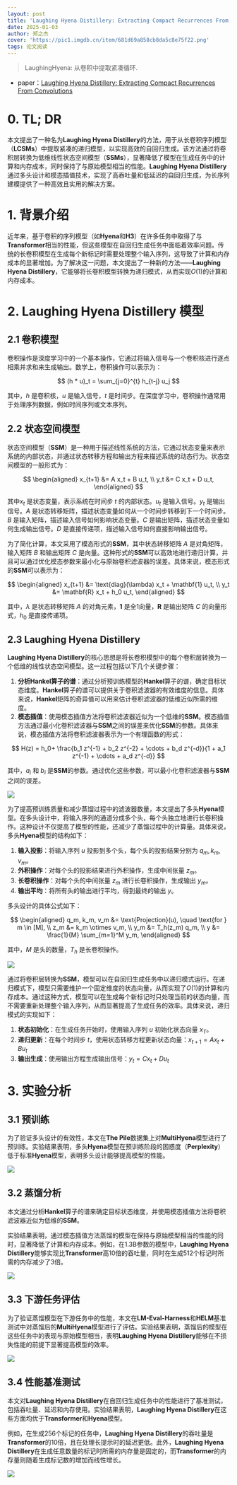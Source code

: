```yaml
---
layout: post
title: 'Laughing Hyena Distillery: Extracting Compact Recurrences From Convolutions'
date: 2025-01-03
author: 郑之杰
cover: 'https://pic1.imgdb.cn/item/681d69a858cb8da5c8e75f22.png'
tags: 论文阅读
---
```


> LaughingHyena: 从卷积中提取紧凑循环.

- paper：[Laughing Hyena Distillery: Extracting Compact Recurrences From Convolutions](https://arxiv.org/abs/2310.18780)


# 0. TL; DR
本文提出了一种名为**Laughing Hyena Distillery**的方法，用于从长卷积序列模型（**LCSMs**）中提取紧凑的递归模型，以实现高效的自回归生成。该方法通过将卷积层转换为低维线性状态空间模型（**SSMs**），显著降低了模型在生成任务中的计算和内存成本，同时保持了与原始模型相当的性能。**Laughing Hyena Distillery**通过多头设计和模态插值技术，实现了高吞吐量和低延迟的自回归生成，为长序列建模提供了一种高效且实用的解决方案。

# 1. 背景介绍
近年来，基于卷积的序列模型（如**Hyena**和**H3**）在许多任务中取得了与**Transformer**相当的性能，但这些模型在自回归生成任务中面临着效率问题。传统的长卷积模型在生成每个新标记时需要处理整个输入序列，这导致了计算和内存成本的显著增加。为了解决这一问题，本文提出了一种新的方法——**Laughing Hyena Distillery**，它能够将长卷积模型转换为递归模式，从而实现$O(1)$的计算和内存成本。

# 2. Laughing Hyena Distillery 模型

## 2.1 卷积模型

卷积操作是深度学习中的一个基本操作，它通过将输入信号与一个卷积核进行逐点相乘并求和来生成输出。数学上，卷积操作可以表示为：

$$
(h * u)_t = \sum_{j=0}^{t} h_{t-j} u_j
$$

其中，$h$ 是卷积核，$u$ 是输入信号，$t$ 是时间步。在深度学习中，卷积操作通常用于处理序列数据，例如时间序列或文本序列。

## 2.2 状态空间模型

状态空间模型（**SSM**）是一种用于描述线性系统的方法，它通过状态变量来表示系统的内部状态，并通过状态转移方程和输出方程来描述系统的动态行为。状态空间模型的一般形式为：

$$
\begin{aligned}
x_{t+1} &= A x_t + B u_t, \\
y_t &= C x_t + D u_t,
\end{aligned}
$$

其中$x_t$ 是状态变量，表示系统在时间步 $t$ 的内部状态。$u_t$ 是输入信号。$y_t$ 是输出信号。$A$ 是状态转移矩阵，描述状态变量如何从一个时间步转移到下一个时间步。$B$ 是输入矩阵，描述输入信号如何影响状态变量。$C$ 是输出矩阵，描述状态变量如何生成输出信号。$D$ 是直接传递项，描述输入信号如何直接影响输出信号。

为了简化计算，本文采用了模态形式的**SSM**，其中状态转移矩阵 $A$ 是对角矩阵，输入矩阵 $B$ 和输出矩阵 $C$ 是向量。这种形式的**SSM**可以高效地进行递归计算，并且可以通过优化模态参数来最小化与原始卷积滤波器的误差。具体来说，模态形式的**SSM**可以表示为：

$$
\begin{aligned}
x_{t+1} &= \text{diag}(\lambda) x_t + \mathbf{1} u_t, \\
y_t &= \mathbf{R} x_t + h_0 u_t,
\end{aligned}
$$

其中，$\lambda$ 是状态转移矩阵 $A$ 的对角元素，$\mathbf{1}$ 是全1向量，$\mathbf{R}$ 是输出矩阵 $C$ 的向量形式，$h_0$ 是直接传递项。

## 2.3 Laughing Hyena Distillery

**Laughing Hyena Distillery**的核心思想是将长卷积模型中的每个卷积层转换为一个低维的线性状态空间模型。这一过程包括以下几个关键步骤：
1. **分析Hankel算子的谱**：通过分析预训练模型的**Hankel**算子的谱，确定目标状态维度。**Hankel**算子的谱可以提供关于卷积滤波器的有效维度的信息。具体来说，**Hankel**矩阵的奇异值可以用来估计卷积滤波器的低维近似所需的维度。
2. **模态插值**：使用模态插值方法将卷积滤波器近似为一个低维的**SSM**。模态插值方法通过最小化卷积滤波器与**SSM**之间的误差来优化**SSM**的参数。具体来说，模态插值方法将卷积滤波器表示为一个有理函数的形式：

$$
H(z) = h_0+ \frac{b_1 z^{-1} + b_2 z^{-2} + \cdots + b_d z^{-d}}{1 + a_1 z^{-1} + \cdots + a_d z^{-d}}
$$

其中，$a_i$ 和 $b_i$ 是**SSM**的参数。通过优化这些参数，可以最小化卷积滤波器与**SSM**之间的误差。

![](https://pic1.imgdb.cn/item/681d6f2158cb8da5c8e76c01.png)

为了提高预训练质量和减少蒸馏过程中的滤波器数量，本文提出了多头**Hyena**模型。在多头设计中，将输入序列的通道分成多个头，每个头独立地进行长卷积操作。这种设计不仅提高了模型的性能，还减少了蒸馏过程中的计算量。具体来说，多头**Hyena**模型的结构如下：
1. **输入投影**：将输入序列 $u$ 投影到多个头，每个头的投影结果分别为 $q_m, k_m, v_m$。
2. **外积操作**：对每个头的投影结果进行外积操作，生成中间张量 $z_m$。
3. **长卷积操作**：对每个头的中间张量 $z_m$ 进行长卷积操作，生成输出 $y_m$。
4. **输出平均**：将所有头的输出进行平均，得到最终的输出 $y$。

多头设计的具体公式如下：

$$
\begin{aligned}
q_m, k_m, v_m &= \text{Projection}(u), \quad \text{for } m \in [M], \\
z_m &= k_m \otimes v_m, \\
y_m &= T_h(z_m) q_m, \\
y &= \frac{1}{M} \sum_{m=1}^M y_m,
\end{aligned}
$$

其中，$M$ 是头的数量，$T_h$ 是长卷积操作。

![](https://pic1.imgdb.cn/item/681d6f0a58cb8da5c8e76b1a.png)

通过将卷积层转换为**SSM**，模型可以在自回归生成任务中以递归模式运行。在递归模式下，模型只需要维护一个固定维度的状态向量，从而实现了$O(1)$的计算和内存成本。通过这种方式，模型可以在生成每个新标记时只处理当前的状态向量，而不需要重新处理整个输入序列，从而显著提高了生成任务的效率。具体来说，递归模式的实现如下：
1. **状态初始化**：在生成任务开始时，使用输入序列 $u$ 初始化状态向量 $x_T$。
2. **递归更新**：在每个时间步 $t$，使用状态转移方程更新状态向量：$x_{t+1} = A x_t + B u_t$
3. **输出生成**：使用输出方程生成输出信号：$y_t = C x_t + D u_t$


# 3. 实验分析
## 3.1 预训练
为了验证多头设计的有效性，本文在**The Pile**数据集上对**MultiHyena**模型进行了预训练。实验结果表明，多头**Hyena**模型在预训练阶段的困惑度（**Perplexity**）低于标准**Hyena**模型，表明多头设计能够提高模型的性能。

![](https://pic1.imgdb.cn/item/681d708a58cb8da5c8e77a0d.png)

## 3.2 蒸馏分析
本文通过分析**Hankel**算子的谱来确定目标状态维度，并使用模态插值方法将卷积滤波器近似为低维的**SSM**。

实验结果表明，通过模态插值方法蒸馏的模型在保持与原始模型相当的性能的同时，显著降低了计算和内存成本。例如，在1.3B参数的模型中，**Laughing Hyena Distillery**能够实现比**Transformer**高10倍的吞吐量，同时在生成512个标记时所需的内存减少了3倍。

![](https://pic1.imgdb.cn/item/681d70d258cb8da5c8e77ce8.png)

## 3.3 下游任务评估
为了验证蒸馏模型在下游任务中的性能，本文在**LM-Eval-Harness**和**HELM**基准测试中对蒸馏后的**MultiHyena**模型进行了评估。实验结果表明，蒸馏后的模型在这些任务中的表现与原始模型相当，表明**Laughing Hyena Distillery**能够在不损失性能的前提下显著提高模型的效率。

![](https://pic1.imgdb.cn/item/681d70f858cb8da5c8e77e8b.png)

## 3.4 性能基准测试
本文对**Laughing Hyena Distillery**在自回归生成任务中的性能进行了基准测试，包括吞吐量、延迟和内存使用。实验结果表明，**Laughing Hyena Distillery**在这些方面均优于**Transformer**和**Hyena**模型。

例如，在生成256个标记的任务中，**Laughing Hyena Distillery**的吞吐量是**Transformer**的10倍，且在处理长提示时的延迟更低。此外，**Laughing Hyena Distillery**在生成任意数量的标记时所需的内存量是固定的，而**Transformer**的内存量则随着生成标记数的增加而线性增长。

![](https://pic1.imgdb.cn/item/681d713d58cb8da5c8e78160.png)

